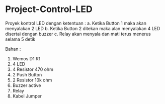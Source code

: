 # Project-Control-LED
Proyek kontrol LED dengan ketentuan : 
a. Ketika Button 1 maka akan menyalakan 2 LED
b. Ketika Button 2 ditekan maka alan menyalakan 4 LED disertai dengan buzzer
c. Relay akan menyala dan mati terus menerus selama 5 detik

Bahan :
1. Wemos D1 R1
2. 4 LED
3. 4 Resistor 470 ohm
4. 2 Push Button
5. 2 Resistor 10k ohm
6. Buzzer active
7. Relay 
8. Kabel Jumper 
